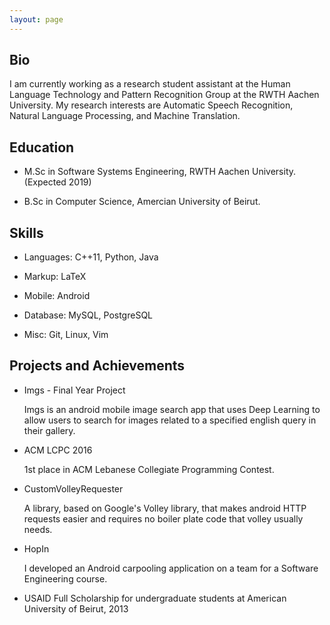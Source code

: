 ```yaml
---
layout: page
---
```


## Bio

I am currently working as a research student assistant at the Human Language Technology and Pattern Recognition Group at the RWTH Aachen University. My research interests are Automatic Speech Recognition, Natural Language Processing, and Machine Translation.

## Education

- M.Sc in Software Systems Engineering, RWTH Aachen University. (Expected 2019)

- B.Sc in Computer Science, Amercian University of Beirut.

## Skills

- Languages: C++11, Python, Java

- Markup: LaTeX

- Mobile: Android

- Database: MySQL, PostgreSQL

- Misc: Git, Linux, Vim

## Projects and Achievements

- Imgs - Final Year Project

  Imgs is an android mobile image search app that uses Deep Learning to allow users to search for images related to a specified english query in their gallery.

- ACM LCPC 2016

  1st place in ACM Lebanese Collegiate Programming Contest.

- CustomVolleyRequester

  A library, based on Google's Volley library, that makes android HTTP requests easier and requires no boiler plate code that volley usually needs.

- HopIn

  I developed an Android carpooling application on a team for a Software Engineering course.

- USAID Full Scholarship for undergraduate students at American University of Beirut, 2013
